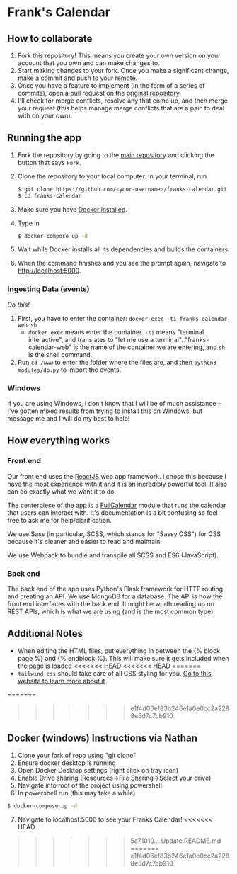 # Frank's Calendar

## How to collaborate
1. Fork this repository! This means you create your own version on your account that you own and can make changes to.
2. Start making changes to your fork. Once you make a significant change, make a commit and push to your remote.
3. Once you have a feature to implement (in the form of a series of commits), open a pull request on the [original repository](https://github.com/jack-greenberg/franks-calendar).
4. I'll check for merge conflicts, resolve any that come up, and then merge your request (this helps manage merge conflicts that are a pain to deal with on your own).

## Running the app
1. Fork the repository by going to the [main repository](https://github.com/jack-greenberg/franks-calendar) and clicking the button that says `Fork`.

2. Clone the repository to your local computer. In your terminal, run

   ```bash
   $ git clone https://github.com/<your-username>/franks-calendar.git
   $ cd franks-calendar
   ```

3. Make sure you have [Docker installed](https://docs.docker.com/engine/install/).

4. Type in

   ```bash
   $ docker-compose up -d
   ```

5. Wait while Docker installs all its dependencies and builds the containers.

6. When the command finishes and you see the prompt again, navigate to [http://localhost:5000](http://localhost:5000).

### Ingesting Data (events)
_Do this!_

1. First, you have to enter the container: `docker exec -ti franks-calendar-web sh`
    - `docker exec` means enter the container. `-ti` means "terminal interactive", and translates to "let me use a terminal". "franks-calendar-web" is the name of the container we are entering, and `sh` is the shell command.
2. Run `cd /www` to enter the folder where the files are, and then `python3 modules/db.py` to import the events.

### Windows

If you are using Windows, I don't know that I will be of much assistance--I've gotten mixed results from trying to install this on Windows, but message me and I will do my best to help!

## How everything works

### Front end

Our front end uses the [ReactJS](https://reactjs.org) web app framework. I chose this because I have the most experience with it and it is an incredibly powerful tool. It also can do exactly what we want it to do.

The centerpiece of the app is a [FullCalendar](https://fullcalendar.io) module that runs the calendar that users can interact with. It's documentation is a bit confusing so feel free to ask me for help/clarification.

We use Sass (in particular, SCSS, which stands for "Sassy CSS") for CSS because it's cleaner and easier to read and maintain.

We use Webpack to bundle and transpile all SCSS and ES6 (JavaScript).

### Back end

The back end of the app uses Python's Flask framework for HTTP routing and creating an API. We use MongoDB for a database. The API is how the front end interfaces with the back end. It might be worth reading up on REST APIs, which is what we are using (and is the most common type).



## Additional Notes
* When editing the HTML files, put everything in between the {% block page %} and {% endblock %}. This will make sure it gets included when the page is loaded
<<<<<<< HEAD
<<<<<<< HEAD
=======
* `tailwind.css` should take care of all CSS styling for you. [Go to this website to learn more about it](https://tailwindcss.com)


=======
>>>>>>> e1f4d06ef83b246e1a0e0cc2a2288e5d7c7cb910

## Docker (windows) Instructions via Nathan
1. Clone your fork of repo using "git clone"
2. Ensure docker desktop is running
3. Open Docker Desktop settings (right click on tray icon)
4. Enable Drive sharing (Resources->File Sharing->Select your drive)
5. Navigate into root of the project using powershell
6. In powershell run (this may take a while)
```bash
$ docker-compose up -d
```
7. Navigate to localhost:5000 to see your Franks Calendar!
<<<<<<< HEAD
>>>>>>> 5a71010... Update README.md
=======
>>>>>>> e1f4d06ef83b246e1a0e0cc2a2288e5d7c7cb910
